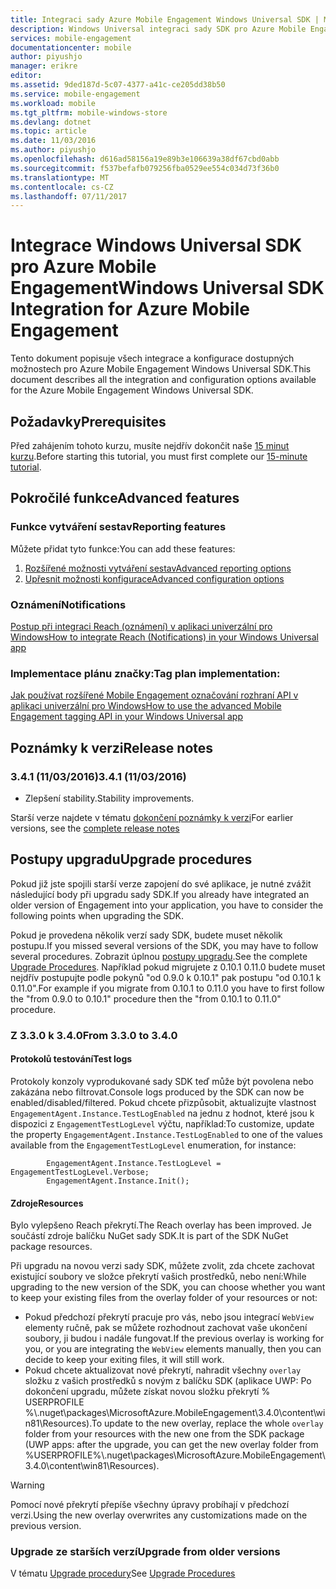 ```yaml
---
title: Integraci sady Azure Mobile Engagement Windows Universal SDK | Microsoft Docs
description: Windows Universal integraci sady SDK pro Azure Mobile Engagement
services: mobile-engagement
documentationcenter: mobile
author: piyushjo
manager: erikre
editor: 
ms.assetid: 9ded187d-5c07-4377-a41c-ce205dd38b50
ms.service: mobile-engagement
ms.workload: mobile
ms.tgt_pltfrm: mobile-windows-store
ms.devlang: dotnet
ms.topic: article
ms.date: 11/03/2016
ms.author: piyushjo
ms.openlocfilehash: d616ad58156a19e89b3e106639a38df67cbd0abb
ms.sourcegitcommit: f537befafb079256fba0529ee554c034d73f36b0
ms.translationtype: MT
ms.contentlocale: cs-CZ
ms.lasthandoff: 07/11/2017
---
```

# <a name="windows-universal-sdk-integration-for-azure-mobile-engagement"></a><span data-ttu-id="1a7cb-103">Integrace Windows Universal SDK pro Azure Mobile Engagement</span><span class="sxs-lookup"><span data-stu-id="1a7cb-103">Windows Universal SDK Integration for Azure Mobile Engagement</span></span>
<span data-ttu-id="1a7cb-104">Tento dokument popisuje všech integrace a konfigurace dostupných možnostech pro Azure Mobile Engagement Windows Universal SDK.</span><span class="sxs-lookup"><span data-stu-id="1a7cb-104">This document describes all the integration and configuration options available for the Azure Mobile Engagement Windows Universal SDK.</span></span>

## <a name="prerequisites"></a><span data-ttu-id="1a7cb-105">Požadavky</span><span class="sxs-lookup"><span data-stu-id="1a7cb-105">Prerequisites</span></span>
<span data-ttu-id="1a7cb-106">Před zahájením tohoto kurzu, musíte nejdřív dokončit naše [15 minut kurzu](mobile-engagement-windows-store-dotnet-get-started.md).</span><span class="sxs-lookup"><span data-stu-id="1a7cb-106">Before starting this tutorial, you must first complete our [15-minute tutorial](mobile-engagement-windows-store-dotnet-get-started.md).</span></span>

## <a name="advanced-features"></a><span data-ttu-id="1a7cb-107">Pokročilé funkce</span><span class="sxs-lookup"><span data-stu-id="1a7cb-107">Advanced features</span></span>
### <a name="reporting-features"></a><span data-ttu-id="1a7cb-108">Funkce vytváření sestav</span><span class="sxs-lookup"><span data-stu-id="1a7cb-108">Reporting features</span></span>
<span data-ttu-id="1a7cb-109">Můžete přidat tyto funkce:</span><span class="sxs-lookup"><span data-stu-id="1a7cb-109">You can add these features:</span></span>

1. [<span data-ttu-id="1a7cb-110">Rozšířené možnosti vytváření sestav</span><span class="sxs-lookup"><span data-stu-id="1a7cb-110">Advanced reporting options</span></span>](mobile-engagement-windows-store-advanced-reporting.md)
2. [<span data-ttu-id="1a7cb-111">Upřesnit možnosti konfigurace</span><span class="sxs-lookup"><span data-stu-id="1a7cb-111">Advanced configuration options</span></span>](mobile-engagement-windows-store-advanced-configuration.md)

### <a name="notifications"></a><span data-ttu-id="1a7cb-112">Oznámení</span><span class="sxs-lookup"><span data-stu-id="1a7cb-112">Notifications</span></span>
[<span data-ttu-id="1a7cb-113">Postup při integraci Reach (oznámení) v aplikaci univerzální pro Windows</span><span class="sxs-lookup"><span data-stu-id="1a7cb-113">How to integrate Reach (Notifications) in your Windows Universal app</span></span>](mobile-engagement-windows-store-integrate-engagement-reach.md)

### <a name="tag-plan-implementation"></a><span data-ttu-id="1a7cb-114">Implementace plánu značky:</span><span class="sxs-lookup"><span data-stu-id="1a7cb-114">Tag plan implementation:</span></span>
[<span data-ttu-id="1a7cb-115">Jak používat rozšířené Mobile Engagement označování rozhraní API v aplikaci univerzální pro Windows</span><span class="sxs-lookup"><span data-stu-id="1a7cb-115">How to use the advanced Mobile Engagement tagging API in your Windows Universal app</span></span>](mobile-engagement-windows-store-use-engagement-api.md)

## <a name="release-notes"></a><span data-ttu-id="1a7cb-116">Poznámky k verzi</span><span class="sxs-lookup"><span data-stu-id="1a7cb-116">Release notes</span></span>
### <a name="341-11032016"></a><span data-ttu-id="1a7cb-117">3.4.1 (11/03/2016)</span><span class="sxs-lookup"><span data-stu-id="1a7cb-117">3.4.1 (11/03/2016)</span></span>

* <span data-ttu-id="1a7cb-118">Zlepšení stability.</span><span class="sxs-lookup"><span data-stu-id="1a7cb-118">Stability improvements.</span></span>

<span data-ttu-id="1a7cb-119">Starší verze najdete v tématu [dokončení poznámky k verzi](mobile-engagement-windows-store-release-notes.md)</span><span class="sxs-lookup"><span data-stu-id="1a7cb-119">For earlier versions, see the [complete release notes](mobile-engagement-windows-store-release-notes.md)</span></span>

## <a name="upgrade-procedures"></a><span data-ttu-id="1a7cb-120">Postupy upgradu</span><span class="sxs-lookup"><span data-stu-id="1a7cb-120">Upgrade procedures</span></span>
<span data-ttu-id="1a7cb-121">Pokud již jste spojili starší verze zapojení do své aplikace, je nutné zvážit následující body při upgradu sady SDK.</span><span class="sxs-lookup"><span data-stu-id="1a7cb-121">If you already have integrated an older version of Engagement into your application, you have to consider the following points when upgrading the SDK.</span></span>

<span data-ttu-id="1a7cb-122">Pokud je provedena několik verzí sady SDK, budete muset několik postupu.</span><span class="sxs-lookup"><span data-stu-id="1a7cb-122">If you missed several versions of the SDK, you may have to follow several procedures.</span></span> <span data-ttu-id="1a7cb-123">Zobrazit úplnou [postupy upgradu](mobile-engagement-windows-store-upgrade-procedure.md).</span><span class="sxs-lookup"><span data-stu-id="1a7cb-123">See the complete [Upgrade Procedures](mobile-engagement-windows-store-upgrade-procedure.md).</span></span> <span data-ttu-id="1a7cb-124">Například pokud migrujete z 0.10.1 0.11.0 budete muset nejdřív postupujte podle pokynů "od 0.9.0 k 0.10.1" pak postupu "od 0.10.1 k 0.11.0".</span><span class="sxs-lookup"><span data-stu-id="1a7cb-124">For example if you migrate from 0.10.1 to 0.11.0 you have to first follow the "from 0.9.0 to 0.10.1" procedure then the "from 0.10.1 to 0.11.0" procedure.</span></span>

### <a name="from-330-to-340"></a><span data-ttu-id="1a7cb-125">Z 3.3.0 k 3.4.0</span><span class="sxs-lookup"><span data-stu-id="1a7cb-125">From 3.3.0 to 3.4.0</span></span>
#### <a name="test-logs"></a><span data-ttu-id="1a7cb-126">Protokolů testování</span><span class="sxs-lookup"><span data-stu-id="1a7cb-126">Test logs</span></span>
<span data-ttu-id="1a7cb-127">Protokoly konzoly vyprodukované sady SDK teď může být povolena nebo zakázána nebo filtrovat.</span><span class="sxs-lookup"><span data-stu-id="1a7cb-127">Console logs produced by the SDK can now be enabled/disabled/filtered.</span></span> <span data-ttu-id="1a7cb-128">Pokud chcete přizpůsobit, aktualizujte vlastnost `EngagementAgent.Instance.TestLogEnabled` na jednu z hodnot, které jsou k dispozici z `EngagementTestLogLevel` výčtu, například:</span><span class="sxs-lookup"><span data-stu-id="1a7cb-128">To customize, update the property `EngagementAgent.Instance.TestLogEnabled` to one of the values available from the `EngagementTestLogLevel` enumeration, for instance:</span></span>

            EngagementAgent.Instance.TestLogLevel = EngagementTestLogLevel.Verbose;
            EngagementAgent.Instance.Init();

#### <a name="resources"></a><span data-ttu-id="1a7cb-129">Zdroje</span><span class="sxs-lookup"><span data-stu-id="1a7cb-129">Resources</span></span>
<span data-ttu-id="1a7cb-130">Bylo vylepšeno Reach překrytí.</span><span class="sxs-lookup"><span data-stu-id="1a7cb-130">The Reach overlay has been improved.</span></span> <span data-ttu-id="1a7cb-131">Je součástí zdroje balíčku NuGet sady SDK.</span><span class="sxs-lookup"><span data-stu-id="1a7cb-131">It is part of the SDK NuGet package resources.</span></span>

<span data-ttu-id="1a7cb-132">Při upgradu na novou verzi sady SDK, můžete zvolit, zda chcete zachovat existující soubory ve složce překrytí vašich prostředků, nebo není:</span><span class="sxs-lookup"><span data-stu-id="1a7cb-132">While upgrading to the new version of the SDK, you can choose whether you want to keep your existing files from the overlay folder of your resources or not:</span></span>

* <span data-ttu-id="1a7cb-133">Pokud předchozí překrytí pracuje pro vás, nebo jsou integrací `WebView` elementy ručně, pak se můžete rozhodnout zachovat vaše ukončení soubory, ji budou i nadále fungovat.</span><span class="sxs-lookup"><span data-stu-id="1a7cb-133">If the previous overlay is working for you, or you are integrating the `WebView` elements manually, then you can decide to keep your exiting files, it will still work.</span></span>
* <span data-ttu-id="1a7cb-134">Pokud chcete aktualizovat nové překrytí, nahradit všechny `overlay` složku z vašich prostředků s novým z balíčku SDK (aplikace UWP: Po dokončení upgradu, můžete získat novou složku překrytí % USERPROFILE %\\.nuget\packages\MicrosoftAzure.MobileEngagement\3.4.0\content\win81\Resources).</span><span class="sxs-lookup"><span data-stu-id="1a7cb-134">To update to the new overlay, replace the whole `overlay` folder from your resources with the new one from the SDK package (UWP apps: after the upgrade, you can get the new overlay folder from %USERPROFILE%\\.nuget\packages\MicrosoftAzure.MobileEngagement\3.4.0\content\win81\Resources).</span></span>

> [!WARNING]
> <span data-ttu-id="1a7cb-135">Pomocí nové překrytí přepíše všechny úpravy probíhají v předchozí verzi.</span><span class="sxs-lookup"><span data-stu-id="1a7cb-135">Using the new overlay overwrites any customizations made on the previous version.</span></span>
> 
> 

### <a name="upgrade-from-older-versions"></a><span data-ttu-id="1a7cb-136">Upgrade ze starších verzí</span><span class="sxs-lookup"><span data-stu-id="1a7cb-136">Upgrade from older versions</span></span>
<span data-ttu-id="1a7cb-137">V tématu [Upgrade procedury](mobile-engagement-windows-store-upgrade-procedure.md)</span><span class="sxs-lookup"><span data-stu-id="1a7cb-137">See [Upgrade Procedures](mobile-engagement-windows-store-upgrade-procedure.md)</span></span>

